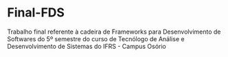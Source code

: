 # Final-FDS
Trabalho final referente à cadeira de Frameworks para Desenvolvimento de Softwares do 5º semestre do curso de Tecnólogo de Análise e Desenvolvimento de Sistemas do IFRS - Campus Osório
